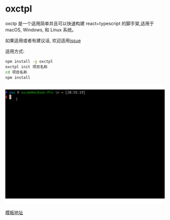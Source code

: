 # oxctpl

oxctp 是一个适用简单并且可以快速构建 react+typescript 的脚手架,适用于 macOS, Windows, 和 Linux 系统。

如果适用或者有建议话, 欢迎适用[issue](https://github.com/hungeroxc/oxctpl/issues)

适用方式:

```sh
npm install -g oxctpl
oxctpl init 项目名称
cd 项目名称
npm install
```

![用法图例](test.gif)

[模板地址](https://github.com/hungeroxc/oxc-tpl)

